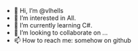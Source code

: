 - 👋 Hi, I’m @vlhells
- 👀 I’m interested in All.
- 🌱 I’m currently learning C#.
- 💞️ I’m looking to collaborate on ...
- 📫 How to reach me: somehow on github

<!---
vlhells/vlhells is a ✨ special ✨ repository because its `README.md` (this file) appears on your GitHub profile.
You can click the Preview link to take a look at your changes.
--->
